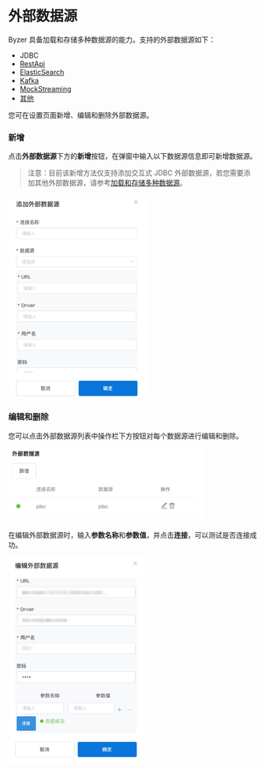 # 外部数据源

Byzer 具备加载和存储多种数据源的能力。支持的外部数据源如下：

- JDBC
- [RestApi](../../../../byzer-notebook/zh-cn/datasource/external_ds/restapi.md)
- [ElasticSearch](../../../../byzer-notebook/zh-cn/datasource/external_ds/es.md)
- [Kafka](../../../../byzer-notebook/zh-cn/datasource/external_ds/kafka.md)
- [MockStreaming](../../../../byzer-notebook/zh-cn/datasource/external_ds/mock_streaming.md)
- [其他](../../../../byzer-notebook/zh-cn/datasource/external_ds/other.md)

您可在设置页面新增、编辑和删除外部数据源。

### 新增

点击**外部数据源**下方的**新增**按钮，在弹窗中输入以下数据源信息即可新增数据源。

> 注意：目前该新增方法仅支持添加交互式 JDBC 外部数据源，若您需要添加其他外部数据源，请参考[加载和存储多种数据源](/byzer-lang/zh-cn/datasource/README.md)。

<img style="zoom: 70%;" src="/byzer-notebook/zh-cn/datasource/images/add-external_datasource.png">

### 编辑和删除

您可以点击外部数据源列表中操作栏下方按钮对每个数据源进行编辑和删除。

<p><img style="zoom: 70%;" src="/byzer-notebook/zh-cn/datasource/images/list-external_datasource.png"></p>

在编辑外部数据源时，输入**参数名称**和**参数值**，并点击**连接**，可以测试是否连接成功。

<p><img style="zoom: 70%;" src="/byzer-notebook/zh-cn/datasource/images/edit-external_datasource.png"></p>



